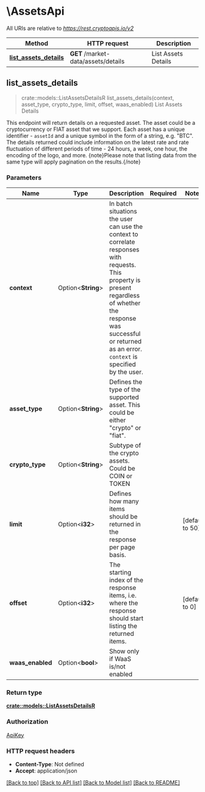 # \AssetsApi

All URIs are relative to *https://rest.cryptoapis.io/v2*

Method | HTTP request | Description
------------- | ------------- | -------------
[**list_assets_details**](AssetsApi.md#list_assets_details) | **GET** /market-data/assets/details | List Assets Details



## list_assets_details

> crate::models::ListAssetsDetailsR list_assets_details(context, asset_type, crypto_type, limit, offset, waas_enabled)
List Assets Details

This endpoint will return details on a requested asset. The asset could be a cryptocurrency or FIAT asset that we support. Each asset has a unique identifier - `assetId` and a unique symbol in the form of a string, e.g. \"BTC\".    The details returned could include information on the latest rate and rate fluctuation of different periods of time - 24 hours, a week, one hour, the encoding of the logo, and more.    {note}Please note that listing data from the same type will apply pagination on the results.{/note}

### Parameters


Name | Type | Description  | Required | Notes
------------- | ------------- | ------------- | ------------- | -------------
**context** | Option<**String**> | In batch situations the user can use the context to correlate responses with requests. This property is present regardless of whether the response was successful or returned as an error. `context` is specified by the user. |  |
**asset_type** | Option<**String**> | Defines the type of the supported asset. This could be either \"crypto\" or \"fiat\". |  |
**crypto_type** | Option<**String**> | Subtype of the crypto assets. Could be COIN or TOKEN |  |
**limit** | Option<**i32**> | Defines how many items should be returned in the response per page basis. |  |[default to 50]
**offset** | Option<**i32**> | The starting index of the response items, i.e. where the response should start listing the returned items. |  |[default to 0]
**waas_enabled** | Option<**bool**> | Show only if WaaS is/not enabled |  |

### Return type

[**crate::models::ListAssetsDetailsR**](ListAssetsDetailsR.md)

### Authorization

[ApiKey](../README.md#ApiKey)

### HTTP request headers

- **Content-Type**: Not defined
- **Accept**: application/json

[[Back to top]](#) [[Back to API list]](../README.md#documentation-for-api-endpoints) [[Back to Model list]](../README.md#documentation-for-models) [[Back to README]](../README.md)

